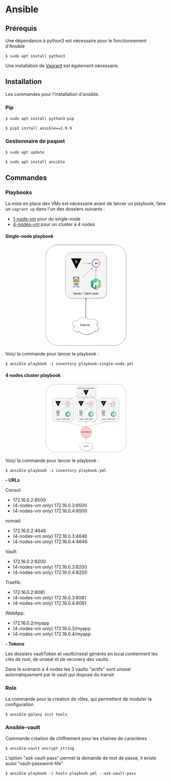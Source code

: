 # Ansible

## Prérequis

Une dépendance à python3 est nécessaire pour le fonctionnement d'Ansible

```
$ sudo apt install python3
```

Une installation de [Vagrant](https://www.vagrantup.com/downloads) est également nécessaire.

## Installation

Les commandes pour l'installation d'ansible.

### Pip

```
$ sudo apt install python3-pip
```

```
$ pip3 install ansible==2.9.9
```

### Gestionnaire de paquet

```
$ sudo apt update
```

```
$ sudo apt install ansible
```

## Commandes

### Playbooks

La mise en place des VMs est nécessaire avant de lancer un playbook, faire un `vagrant up`
dans l'un des dossiers suivants :

- [1-node-vm](../hashiCorpStack/vagrant/standard-vm/1-node-vm) pour du single-node
- [4-nodes-vm](../hashiCorpStack/vagrant/standard-vm/4-nodes-vm) pour un cluster à 4 nodes

#### Single-node playbook

<p align="center">
    <img src="nomadConsulVaultSingleNode.png"
    alt="nomadConsul3NodesCluster"
    width="50%"
    />
</p>


Voiçi la commande pour lancer le playbook :

```
$ ansible-playbook -i inventory playbook-single-node.yml
```

#### 4 nodes cluster playbook

<p align="center">
    <img src="nomadConsulVaultCluster.png"
    alt="nomadConsul3NodesCluster"
    width="50%"
    />
</p>


Voiçi la commande pour lancer le playbook :

```
$ ansible-playbook -i inventory playbook.yml
```

**- URLs**

Consul:

- 172.16.0.2:8500
- (4-nodes-vm only) 172.16.0.3:8500
- (4-nodes-vm only) 172.16.0.4:8500

nomad:

- 172.16.0.2:4646
- (4-nodes-vm only) 172.16.0.3:4646
- (4-nodes-vm only) 172.16.0.4:4646

Vault:

- 172.16.0.2:8200
- (4-nodes-vm only) 172.16.0.3:8200
- (4-nodes-vm only) 172.16.0.4:8200

Traefik:

- 172.16.0.2:8081
- (4-nodes-vm only) 172.16.0.3:8081
- (4-nodes-vm only) 172.16.0.4:8081

WebApp:

- 172.16.0.2/myapp
- (4-nodes-vm only) 172.16.0.3/myapp
- (4-nodes-vm only) 172.16.0.4/myapp

**- Tokens**

Les dossiers vaultToken et vaultUnseal générés en local contiennent les clés de root, de unseal 
et de recovery des vaults.

Dans le scénario à 4 nodes les 3 vaults "actifs" sont unseal automatiquement par le vault qui dispose du transit

### Role

La commande pour la création de rôles, qui permettent de moduler la configuration

```
$ ansible-galaxy init tools
```

### Ansible-vault

Commande création de chiffrement pour les chaines de caractères

```
$ ansible-vault encrypt_string
```

L'option "ask-vault-pass" permet la demande de mot de passe, il existe aussi "vault-password-file"

```
$ ansible-playbook -i hosts playbook.yml --ask-vault-pass
```
